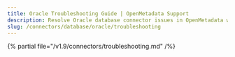 ```yaml
---
title: Oracle Troubleshooting Guide | OpenMetadata Support
description: Resolve Oracle database connector issues in OpenMetadata with expert troubleshooting guides, common error fixes, and step-by-step solutions.
slug: /connectors/database/oracle/troubleshooting
---
```


{% partial file="/v1.9/connectors/troubleshooting.md" /%}
